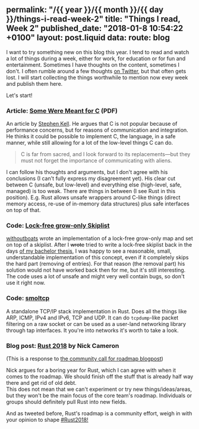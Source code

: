 permalink: "/{{ year }}/{{ month }}/{{ day }}/things-i-read-week-2"
title: "Things I read, Week 2"
published_date: "2018-01-8 10:54:22 +0100"
layout: post.liquid
data:
  route: blog
---

I want to try something new on this blog this year.
I tend to read and watch a lot of things during a week, either for work, for education or for fun and entertainment.
Sometimes I have thoughts on the content, sometimes I don't. I often rumble around a few thoughts [on Twitter](https://twitter.com/badboy_/), but that often gets lost.
I will start collecting the things worthwhile to mention now evey week and publish them here.

Let's start!

### Article: [Some Were Meant for C](https://www.cl.cam.ac.uk/~srk31/research/papers/kell17some-preprint.pdf) (PDF)


An article by [Stephen Kell](https://www.cl.cam.ac.uk/~srk31/).
He argues that C is not popular because of performance concerns, but for reasons of communication and integration.
He thinks it could be possible to implement C, the language, in a safe manner, while still allowing for a lot of the low-level things C can do.

> C is far from sacred, and I look forward
> to its replacements—but they must not forget the importance
> of communicating with aliens.

I can follow his thoughts and arguments, but I don't agree with his conclusions
(I can't fully express my disagreement yet).
His clear cut between C (unsafe, but low-level) and everything else (high-level, safe, managed) is too weak.
There are things in between (I see Rust in this position).
E.g. Rust allows unsafe wrappers around C-like things (direct memory access, re-use of in-memory data structures) plus safe interfaces on top of that.

### Code: [Lock-free grow-only Skiplist](https://gitlab.com/boats/skiplist/)

[withoutboats][] wrote an implementation of a lock-free grow-only map and set on top of a skiplist.
After I <strike>wrote</strike> tried to write a lock-free skiplist back in the days [of my bachelor thesis](/2014/11/15/how-to-not-write-a-bachelor-thesis/), I was happy to see a reasonable, small, understandable implementation of this concept, even if it completely skips the hard part (removing of entries).
For that reason (the removal part) his solution would not have worked back then for me, but it's still interesting.
The code uses a lot of unsafe and might very well contain bugs, so don't use it right now.

[withoutboats]: https://twitter.com/withoutboats

### Code: [smoltcp](https://github.com/m-labs/smoltcp)

A standalone TCP/IP stack implementation in Rust.
Does all the things like ARP, ICMP, IPv4 and IPv6, TCP and UDP.
It can do `tcpdump`-like packet filtering on a raw socket or can be used as a user-land networking library through tap interfaces.
It you're into networks it's worth to take a look.

### Blog post: [Rust 2018](https://www.ncameron.org/blog/rust-2018/) by Nick Cameron

(This is a response to [the community call for roadmap blogpost](https://blog.rust-lang.org/2018/01/03/new-years-rust-a-call-for-community-blogposts.html))

Nick argues for a boring year for Rust, which I can agree with when it comes to the roadmap.
We should finish off the stuff that is already half way there and get rid of old debt.  
This does not mean that we can't experiment or try new things/ideas/areas, but they won't be the main focus of the core team's roadmap. Individuals or groups should definitely pull Rust into new fields.

And as tweeted before, Rust's roadmap is a community effort, weigh in with your opinion to shape [#Rust2018!](https://twitter.com/search?q=%23rust2018)



